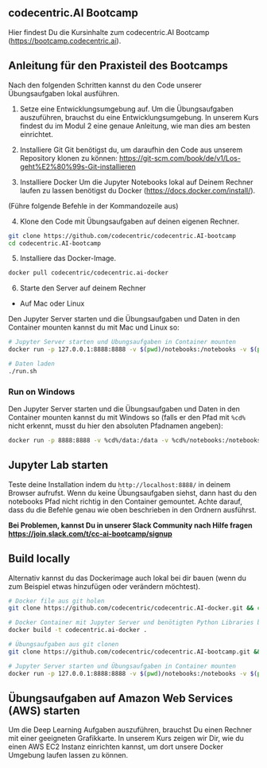 ## codecentric.AI Bootcamp

Hier findest Du die Kursinhalte zum codecentric.AI Bootcamp (https://bootcamp.codecentric.ai).

## Anleitung für den Praxisteil des Bootcamps
Nach den folgenden Schritten kannst du den Code unserer Übungsaufgaben lokal ausführen.

1. Setze eine Entwicklungsumgebung auf.
Um die Übungsaufgaben auszuführen, brauchst du eine Entwicklungsumgebung. In unserem Kurs findest du im Modul 2 eine
genaue Anleitung, wie man dies am besten einrichtet.

2. Installiere Git
Git benötigst du, um daraufhin den Code aus unserem Repository klonen zu können: https://git-scm.com/book/de/v1/Los-geht%E2%80%99s-Git-installieren

3. Installiere Docker
Um die Jupyter Notebooks lokal auf Deinem Rechner laufen zu lassen benötigst du Docker (https://docs.docker.com/install/).

  (Führe folgende Befehle in der Kommandozeile aus)

4. Klone den Code mit Übungsaufgaben auf deinen eigenen Rechner.

```bash
git clone https://github.com/codecentric/codecentric.AI-bootcamp
cd codecentric.AI-bootcamp
```

5. Installiere das Docker-Image.

```bash
docker pull codecentric/codecentric.ai-docker
```

6. Starte den Server auf deinem Rechner

  - Auf Mac oder Linux

Den Jupyter Server starten und die Übungsaufgaben und Daten in den Container mounten kannst du mit Mac und Linux so:

```bash
# Jupyter Server starten und Übungsaufgaben in Container mounten
docker run -p 127.0.0.1:8888:8888 -v $(pwd)/notebooks:/notebooks -v $(pwd)/data:/data codecentric.ai-docker

# Daten laden
./run.sh
```

### Run on Windows

Den Jupyter Server starten und die Übungsaufgaben und Daten in den Container mounten kannst du mit Windows so (falls er den Pfad mit `%cd%` nicht erkennt, musst du hier den absoluten Pfadnamen angeben):

```bash
docker run -p 8888:8888 -v %cd%/data:/data -v %cd%/notebooks:/notebooks codecentric/codecentric.ai-docker
```

## Jupyter Lab starten

Teste deine Installation indem du `http://localhost:8888/` in deinem Browser aufrufst. Wenn du keine Übungsaufgaben siehst,
dann hast du den notebooks Pfad nicht richtig in den Container gemountet. Achte darauf, dass du die Befehle genau wie oben
beschrieben in den Ordnern ausführst.

**Bei Problemen, kannst Du in unserer Slack Community nach Hilfe fragen https://join.slack.com/t/cc-ai-bootcamp/signup**


## Build locally

Alternativ kannst du das Dockerimage auch lokal bei dir bauen (wenn du zum Beispiel etwas hinzufügen oder verändern möchtest).

```bash
# Docker file aus git holen
git clone https://github.com/codecentric/codecentric.AI-docker.git && cd codecentric.AI-docker

# Docker Container mit Jupyter Server und benötigten Python Libraries bauen
docker build -t codecentric.ai-docker .

# Übungsaufgaben aus git clonen
git clone https://github.com/codecentric/codecentric.AI-bootcamp.git && cd codecentric.AI-bootcamp

# Jupyter Server starten und Übungsaufgaben in Container mounten
docker run -p 127.0.0.1:8888:8888 -v $(pwd)/notebooks:/notebooks -v $(pwd)/data:/data codecentric.ai-docker
```

## Übungsaufgaben auf Amazon Web Services (AWS) starten

Um die Deep Learning Aufgaben auszuführen, brauchst Du einen Rechner mit einer geeigneten Grafikkarte. In unserem Kurs
zeigen wir Dir, wie du einen AWS EC2 Instanz einrichten kannst, um dort unsere Docker Umgebung laufen lassen zu können.
